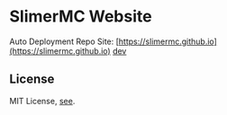 # SlimerMC Website
Auto Deployment Repo
Site: [https://slimermc.github.io](https://slimermc.github.io)
[dev](http://play.mc.orbitgw.com:16666)
## License
MIT License, [see](https://github.com/slimermc/slimermc.github.io/blob/master/LICENSE).
